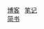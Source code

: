 [博客](https://blog.haoduoyu.cc)  
[笔记](https://github.com/ALetterSong/Note/issues)  
[简书](http://www.jianshu.com/u/585d97eb2939)  

















